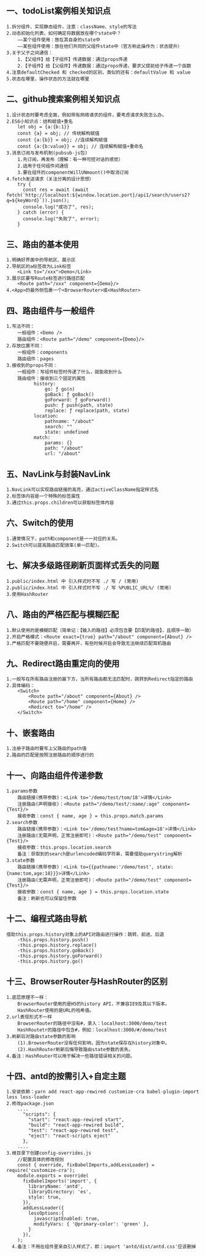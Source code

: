 ## 一、todoList案例相关知识点
    1.拆分组件、实现静态组件，注意：className、style的写法
    2.动态初始化列表，如何确定将数据放在哪个state中？
        ——某个组件使用：放在其自身的state中
        ——某些组件使用：放在他们共同的父组件state中（官方称此操作为：状态提升）
    3.关于父子之间通信：
        1.【父组件】给【子组件】传递数据：通过props传递
        2.【子组件】给【父组件】传递数据：通过props传递，要求父提前给子传递一个函数
    4.注意defaultChecked 和 checked的区别，类似的还有：defaultValue 和 value
    5.状态在哪里，操作状态的方法就在哪里

## 二、github搜索案例相关知识点
    1.设计状态时要考虑全面，例如带有网络请求的组件，要考虑请求失败怎么办。
    2.ES6小知识点：结构赋值+重名
        let obj = {a:{b:1}}
        const {a} = obj; // 传统解构赋值
        const {a:{b}} = obj; //连续解构赋值
        const {a:{b:value}} = obj; // 连续解构赋值+重命名
    3.消息订阅与发布机制(pubsub-js包)
        1.先订阅，再发布（理解：有一种可控对话的感觉）
        2.适用于任何组件间通信
        3.要在组件的componentWillUNmount()中取消订阅
    4.fetch发送请求（关注分离的设计思想）
        try {
          const res = await (await fetch(`http://localhost:${window.location.port}/api1/search/users2?q=${keyWord}`)).json();
          console.log("成功了", res);
        } catch (error) {
          console.log("失败了", error);
        }
    
## 三、路由的基本使用
    1.明确好界面中的导航区、展示区
    2.导航区的a标签改为Link标签
        <Link to="/xxx">Demo</Link>
    3.展示区要写Route标签进行路径匹配
        <Route path="/xxx" component={Demo}/>
    4.<App>的最外侧包裹一个<BrowserRouter>或<HashRouter>

## 四、路由组件与一般组件
    1.写法不同：
        一般组件：<Demo />
        路由组件：<Route path="/demo" component={Demo}/>
    2.存放位置不同：
        一般组件：components
        路由组件：pages
    3.接收到的props不同：
        一般组件：写组件标签时传递了什么，就能收到什么
        路由组件：接收到三个固定的属性
              history:
                  go: ƒ go(n)
                  goBack: ƒ goBack()
                  goForward: ƒ goForward()
                  push: ƒ push(path, state)
                  replace: ƒ replace(path, state)
              location:
                  pathname: "/about"
                  search: ""
                  state: undefined
              match:
                  params: {}
                  path: "/about"
                  url: "/about"

## 五、NavLink与封装NavLink
    1.NavLink可以实现路由链接的高亮，通过activeClassName指定样式名
    2.标签体内容是一个特殊的标签属性
    3.通过this.props.children可以获取标签体内容

## 六、Switch的使用
    1.通常情况下，path和component是一一对应的关系。
    2.Switch可以提高路由匹配效率(单一匹配)。

## 七、解决多级路径刷新页面样式丢失的问题
    1.public/index.html 中 引入样式时不写 ./ 写 / (常用)
    2.public/index.html 中 引入样式时不写 ./ 写 %PUBLIC_URL%/ (常用)
    3.使用HashRouter

## 八、路由的严格匹配与模糊匹配
    1.默认使用的是模糊匹配（简单记：【输入的路径】必须包含要【匹配的路径】，且顺序一致）
    2.开启严格模式：<Route exact={true} path="/about" component={About} />
    3.严格匹配不要随便开启，需要再开，有些时候开启会导致无法继续匹配耳机路由

## 九、Redirect路由重定向的使用
    1.一般写在所有路由注册的最下方，当所有路由都无法匹配时，跳转到Redirect指定的路由
    2.具体编码：
        <Switch>
            <Route path="/about" component={About} />
            <Route path="/home" component={Home} />
            <Redirect to="/home" />
        </Switch>

## 十、嵌套路由
    1.注册子路由时要写上父路由的path值
    2.路由的匹配是按照注册路由的顺序进行的

## 十一、向路由组件传递参数
    1.params参数
        路由链接(携带参数)：<Link to='/demo/test/tom/18'>详情</Link>
        注册路由(声明接收)：<Route path="/demo/test/:name/:age" component={Test}/>
        接收参数：const { name, age } = this.props.match.params
    2.search参数
        路由链接(携带参数)：<Link to='/demo/test?name=tom&age=18'>详情</Link>
        注册路由(无需声明，正常注册即可)：<Route path="/demo/test" component={Test}/>
        接收参数：this.props.location.search
        备注：获取到的search是urlencoded编码字符串，需要借助querystring解析
    3.state参数
        路由链接(携带参数)：<Link to={{pathname:'/demo/test', state:{name:tom,age:18}}}>详情</Link>
        注册路由(无需声明，正常注册即可)：<Route path="/demo/test" component={Test}/>
        接收参数：const { name, age } = this.props.location.state
        备注：刷新也可以保留住参数

## 十二、编程式路由导航
    借助this.props.history对象上的API对路由进行操作：跳转、前进、后退
        -this.props.history.push()
        -this.props.history.replace()
        -this.props.history.goBack()
        -this.props.history.goForward()
        -this.props.history.go()

## 十三、BrowserRouter与HashRouter的区别
    1.底层原理不一样：
        BrowserRouter使用的是H5的history API，不兼容IE9及其以下版本。
        HashRouter使用的是URL的哈希值。
    2.url表现形式不一样
        BrowserRouter的路径中没有#，录入：localhost:3000/demo/test
        HashRoutetr的路径中包含#，例如：localhost:3000/#/demo/test
    3.刷新后对路由state参数的影响
        (1).BrowserRouter没有任何影响，因为state保存在history对象中。
        (2).HashRouter刷新后悔导致路由state参数的丢失。
    4.备注：HashRouter可以用于解决一些路径错误相关的问题。

## 十四、antd的按需引入+自定主题
    1.安装依赖：yarn add react-app-rewired customize-cra babel-plugin-import less less-loader
    2.修改package.json
        ....
          "scripts": {
            "start": "react-app-rewired start",
            "build": "react-app-rewired build",
            "test": "react-app-rewired test",
            "eject": "react-scripts eject"
          },
        ....
    3.根目录下创建config-overrides.js
        //配置具体的修改规则
        const { override, fixBabelImports,addLessLoader} = require('customize-cra');
        module.exports = override(
          fixBabelImports('import', {
            libraryName: 'antd',
            libraryDirectory: 'es',
            style: true,
          }),
          addLessLoader({
            lessOptions:{
              javascriptEnabled: true,
              modifyVars: { '@primary-color': 'green' },
            }
          }),
        );
      4.备注：不用在组件里亲自引入样式了，即：import 'antd/dist/antd.css'应该删掉